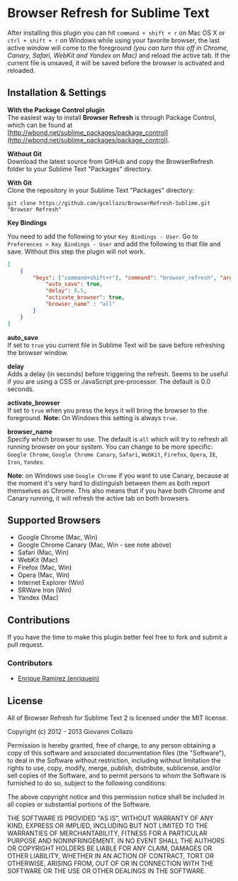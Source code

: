 # Browser Refresh for Sublime Text

After installing this plugin you can hit `command + shift + r` on Mac OS X or `ctrl + shift + r` on Windows while using your favorite browser, the last active window will come to the foreground *(you can turn this off in Chrome, Canary, Safari, WebKit and Yandex on Mac)* and reload the active tab. If the current file is unsaved, it will be saved before the browser is activated and reloaded.

## Installation & Settings
**With the Package Control plugin**  
The easiest way to install **Browser Refresh** is through Package Control, which can be found at [http://wbond.net/sublime_packages/package_control](http://wbond.net/sublime_packages/package_control).

**Without Git**  
Download the latest source from GitHub and copy the BrowserRefresh folder to your Sublime Text "Packages" directory.

**With Git**  
Clone the repository in your Sublime Text "Packages" directory:

```
git clone https://github.com/gcollazo/BrowserRefresh-Sublime.git "Browser Refresh"
```

**Key Bindings**

You need to add the following to your `Key Bindings - User`. Go to `Preferences > Key Bindings - User` and add the following to that file and save. Without this step the plugin will not work.

```json
[
    {
        "keys": ["command+shift+r"], "command": "browser_refresh", "args": {
            "auto_save": true,
            "delay": 0.5,
            "activate_browser": true,
            "browser_name" : "all"
        }
    }
]
```

**auto_save**  
If set to `true` you current file in Sublime Text will be save before refreshing the browser window.

**delay**  
Adds a delay (in seconds) before triggering the refresh. Seems to be useful if you are using a CSS or JavaScript pre-processor. The default is 0.0 seconds. 

**activate_browser**  
If set to `true` when you press the keys it will bring the browser to the foreground. **Note:** On Windows this setting is always `true`.

**browser_name**  
Specify which browser to use. The default is `all` which will try to refresh all running browser on your system. You can change to be more specific: `Google Chrome`, `Google Chrome Canary`, `Safari`, `WebKit`, `Firefox`, `Opera`, `IE`, `Iron`, `Yandex`.

**Note**: on Windows use `Google Chrome` if you want to use Canary, because at the moment it's very hard to distinguish between them as both report themselves as Chrome. This also means that if you have both Chrome and Canary running, it will refresh the active tab on both browsers.

## Supported Browsers
- Google Chrome (Mac, Win)
- Google Chrome Canary (Mac, Win - see note above)
- Safari (Mac, Win)
- WebKit (Mac)
- Firefox (Mac, Win)
- Opera (Mac, Win)
- Internet Explorer (Win)
- SRWare Iron (Win)
- Yandex (Mac)

## Contributions
If you have the time to make this plugin better feel free to fork and submit a pull request.

### Contributors
* [Enrique Ramirez (enriquein)](https://github.com/enriquein)

## License
All of Browser Refresh for Sublime Text 2 is licensed under the MIT license.

Copyright (c) 2012 - 2013 Giovanni Collazo

Permission is hereby granted, free of charge, to any person obtaining a copy of this software and associated documentation files (the "Software"), to deal in the Software without restriction, including without limitation the rights to use, copy, modify, merge, publish, distribute, sublicense, and/or sell copies of the Software, and to permit persons to whom the Software is furnished to do so, subject to the following conditions:

The above copyright notice and this permission notice shall be included in all copies or substantial portions of the Software.

THE SOFTWARE IS PROVIDED "AS IS", WITHOUT WARRANTY OF ANY KIND, EXPRESS OR IMPLIED, INCLUDING BUT NOT LIMITED TO THE WARRANTIES OF MERCHANTABILITY, FITNESS FOR A PARTICULAR PURPOSE AND NONINFRINGEMENT. IN NO EVENT SHALL THE AUTHORS OR COPYRIGHT HOLDERS BE LIABLE FOR ANY CLAIM, DAMAGES OR OTHER LIABILITY, WHETHER IN AN ACTION OF CONTRACT, TORT OR OTHERWISE, ARISING FROM, OUT OF OR IN CONNECTION WITH THE SOFTWARE OR THE USE OR OTHER DEALINGS IN THE SOFTWARE.
